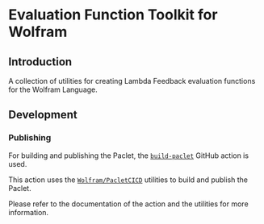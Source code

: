# Evaluation Function Toolkit for Wolfram

## Introduction

A collection of utilities for creating Lambda Feedback evaluation functions for the Wolfram Language.

## Development

### Publishing

For building and publishing the Paclet, the [`build-paclet`](https://github.com/marketplace/actions/build-paclet) GitHub action is used.

This action uses the [`Wolfram/PacletCICD`](https://resources.wolframcloud.com/PacletRepository/resources/Wolfram/PacletCICD/version/0.36.0/) utilities to build and publish the Paclet.

Please refer to the documentation of the action and the utilities for more information.
